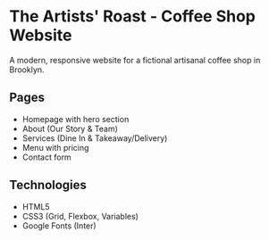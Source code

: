 # The Artists' Roast - Coffee Shop Website

A modern, responsive website for a fictional artisanal coffee shop in Brooklyn.

## Pages

- Homepage with hero section
- About (Our Story & Team)
- Services (Dine In & Takeaway/Delivery)
- Menu with pricing
- Contact form

## Technologies

- HTML5
- CSS3 (Grid, Flexbox, Variables)
- Google Fonts (Inter)
